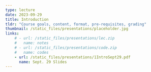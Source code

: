```yaml
---
type: lecture
date: 2023-09-29
title: Introduction 
tldr: "Course goals, content, format, pre-requisites, grading"
thumbnail: /static_files/presentations/placeholder.jpg
links: 
    # - url: /static_files/presentations/lec.zip
    #   name: notes
    # - url: /static_files/presentations/code.zip
    #   name: codes
    - url: /static_files/presentations/1IntroSept29.pdf
      name: Sept. 29 Slides
---
```

<!-- **Suggested Readings:**
- [Readings 1](http://example.com)
- [Readings 2](http://example.com) -->
